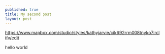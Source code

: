 ```yaml
---
published: true
title: My second post
layout: post
---
```

https://www.mapbox.com/studio/styles/kathyjarvie/cik692rrm008tnyko7lrclifv/edit

hello world

